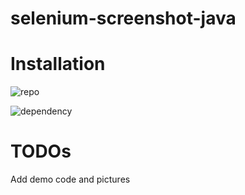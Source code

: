 # selenium-screenshot-java

# Installation

![repo](http://i66.tinypic.com/2i9nwqw.png)

![dependency](http://i67.tinypic.com/21d03gz.jpg)


# TODOs
Add demo code and pictures

